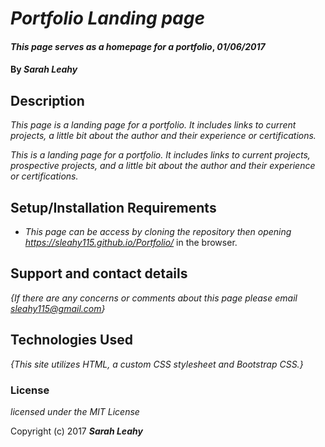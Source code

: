 # _Portfolio Landing page_

#### _This page serves as a homepage for a portfolio_, _01/06/2017_

#### By _**Sarah Leahy**_

## Description

_This page is a landing page for a portfolio. It includes links to current projects, a little bit about the author and their experience or certifications._

_This is a landing page for a portfolio. It includes links to current projects, prospective projects, and  a little bit about the author and their experience or certifications._

## Setup/Installation Requirements
* _This page can be access by cloning the repository then opening https://sleahy115.github.io/Portfolio/_ in the browser.

## Support and contact details

_{If there are any concerns or comments about this page please email sleahy115@gmail.com}_

## Technologies Used

_{This site utilizes HTML, a custom CSS stylesheet and Bootstrap CSS.}_

### License

*licensed under the MIT License*

Copyright (c) 2017 **_Sarah Leahy_**
